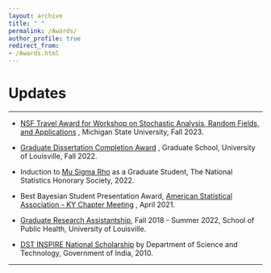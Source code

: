 ```yaml
---
layout: archive
title: " "
permalink: /Awards/
author_profile: true
redirect_from: 
- /Awards.html
---
```


# Updates

---

* <span style="text-align: justify">  <span style ="color:blue"> [NSF Travel Award for Workshop on Stochastic Analysis, Random Fields, and Applications](https://imstat.org/meetings-calendar/workshop-on-stochastic-analysis-random-fields-and-applications)</span> </span>, Michigan State University, Fall 2023.


* <span style="text-align: justify">  <span style ="color:blue"> [Graduate Dissertation Completion Award](https://louisville.edu/graduate/current-students/dissertation-completion-award-nomination-form)</span> </span>, Graduate School, University of Louisville, Fall 2022.

* <span style="text-align: justify">  Induction to <span style ="color:blue"> [Mu Sigma Rho](https://www.stat.purdue.edu/msr/)</span> </span> as a Graduate Student, The National Statistics Honorary Society, 2022.

* <span style="text-align: justify">  Best Bayesian Student Presentation Award, <span style ="color:blue"> [American Statistical Association - KY Chapter Meeting](https://community.amstat.org/kentucky/home) </span>, April 2021.

* <span style="text-align: justify">  <span style ="color:blue">[Graduate Research Assistantship](https://louisville.edu/graduate/faculty-staff/policies-and-procedures/policy-on-graduate-assistantships)</span>, Fall 2018 - Summer 2022, School of Public Health, University of Louisville.

* <span style="text-align: justify">  <span style ="color:blue">  [DST INSPIRE National Scholarship](https://online-inspire.gov.in/) </span> by Department of Science and Technology, Government of India, 2010.

---

